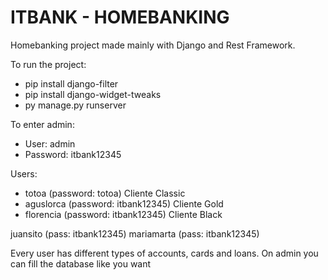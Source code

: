 # ITBANK - HOMEBANKING

Homebanking project made mainly with Django and Rest Framework.

To run the project:

- pip install django-filter
- pip install django-widget-tweaks
- py manage.py runserver

To enter admin:
- User: admin
- Password: itbank12345

Users:

- totoa (password: totoa) Cliente Classic
- aguslorca (password: itbank12345) Cliente Gold
- florencia (password: itbank12345) Cliente Black

juansito (pass: itbank12345)
mariamarta (pass: itbank12345)

Every user has different types of accounts, cards and loans.
On admin you can fill the database like you want
